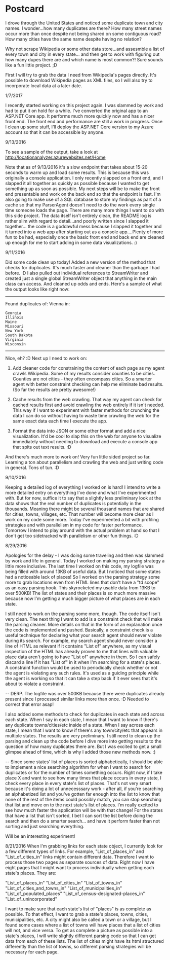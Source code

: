 # Postcard
I drove through the United States and noticed some duplicate town and city names. I wonder...how many duplicates are there?
How many street names occur more than once despite not being shared on some contiguous road? How many cities have the same 
name despite having no relation? 

Why not scrape Wikipedia or some other data store...and assesmble a list of every town and city in every state...
and then get to work with figuring out how many dupes there are and which name is most common?! Sure sounds like
a fun little project. ;D

First I will try to grab the data I need from Wikipedia's pages directly. It's possible to download Wikipedia pages as 
XML files, so I will also try to incorporate local data at a later date. 

1/7/2017

I recently started working on this project again. I was slammed by work and had to put it on hold for a while. I've converted the original 
app to an ASP.NET Core app. It performs much more quickly now and has a nicer front end. The front end and performance are still a work in progress.
Once I clean up some stuff, I'll deploy the ASP.NET Core version to my Azure account so that it can be accessible by anyone. 

9/13/2016

To see a sample of the output, take a look at http://locationanalyzer.azurewebsites.net/Home

Note that as of 9/13/2016 it's a slow endpoint that takes about 15-20 seconds to warm up and load some results. This is because
this was originally a console application. I only recently slapped on a front end, and I slapped it all together as quickly as possible
because I wanted to get something up as soon as possible. My next steps will be to make the front end presentable and work on the back end
so that the endpoint is fast. I'm also going to make use of a SQL database to store my findings as part of a cache so that my ParserAgent
doesn't need to do the work every single time someone loads the page. There are many more things I want to do with this side project.
The data itself isn't entirely clean, the README log is rather slim with regard to detail...and poorly written since I slapped it together...
the code is a goddawful mess because I slapped it together and it turned into a web app after starting out as a console app....Plenty of
more fun to be had, especially once the basic front end and back end are cleaned up enough for me to start adding in some data visualizations. :)

9/11/2016

Did some code clean up today! Added a new version of the method that checks for duplicates. It's much faster and cleaner 
than the garbage I had before. :D I also pulled out individual references to StreamWriter and created just a single global
StreamWriter object that anything in the main class can access. And cleaned up odds and ends. Here's a sample of what the 
output looks like right now:

---
Found duplicates of: Vienna in: 

	Georgia
	Illinois
	Maine
	Missouri
	New York
	South Dakota
	Virginia
	Wisconsin
---

Nice, eh? :D Next up I need to work on:

1) Add cleaner code for constraining the content of each page as my agent crawls Wikipedia. Some of my results consider counties 
to be cities. Counties are not cities - they often encompass cities. So a smarter agent with better constraint checking can help me
eliminate bad results. (So far the results are pretty awesome!)

2) Cache results from the web crawling. That way my agent can check for cached results first and avoid crawling the web entirely if
it isn't needed. This way if I want to experiment with faster methods for crunching the data I can do so without having to waste time
crawling the web for the same exact data each time I execute the app.

3) Format the data into JSON or some other format and add a nice visualization. It'd be cool to slap this on the web for anyone to 
visualize immediately without needing to download and execute a console app that spits out text results. :D

And there's much more to work on! Very fun little sided project so far. Learning a ton about parallelism and crawling the web
and just writing code in general. Tons of tun. :D 

9/10/2016

Keeping a detailed log of everything I worked on is hard! I intend to write a more detailed entry on everything I've done
and what I've experimented with. But for now, suffice it to say that a slightly less preliminary look at the data shows that
the real number of duplicates is potentially in the thousands. Meaning there might be several thousand names that are shared 
for cities, towns, villages, etc. That number will become more clear as I work on my code some more. Today I've experimented a bit
with profiling strategies and with parallelism in my code for faster performance. Tomorrow I intend to play around with the actual
problem at hand so that I don't get too sidetracked with parallelism or other fun things. :D

8/29/2016

Apologies for the delay - I was doing some traveling and then was slammed by work and life in general. Today
I worked on making my parsing strategy a little more inclusive. The last time I worked on this code, my logfile
was being filled with around 13KB of useful data. But I noticed that some states had a noticeable lack of places!
So I worked on the parsing strategy some more to grab locations even from HTML lines that don't have a "td scope"
as an easy parsing hook. This skyrocketed my usable data from 13KB to over 500KB! The list of states and their places
is so much more massive because now I'm getting a much bigger picture of what places are in each state.

I still need to work on the parsing some more, though. The code itself isn't very clean. The next thing I want to add
is a constraint check that will make the parsing cleaner. More details on that in the form of an explanation once the
code is implemented and pushed. Basically, a constraint check is a useful technique for declaring what your search agent
should never violate during its search. For example, my search agent should never consider a line of HTML as relevant
if it contains "List of" anywhere, as my visual inspection of the HTML has already proven to me that lines with valuable
place data aren't going to have "List of" anywhere in them. So I can safely discard a line if it has "List of" in it when
I'm searching for a state's places. A constraint function would be used to periodically check whether or not the agent is
violating any such rules. It's used as a guiding principle while the agent is working so that it can take a step back
if it ever sees that it's about to violate a constraint. 

-- DERP. The logfile was over 500KB because there were duplicates already present since I processed similar links more than 
once. :D Needed to correct that error asap!

I also added some methods to check for duplicates in each state and across each state. When I say in each state, I mean
that I want to know if there's any duplicate towns/cities/etc inside of a state. When I say across each state, I mean
that I want to know if there's any town/city/etc that appears in multiple states. The results are very preliminary. I still
need to clean up the parsing and clean up the code before I dive more into getting results to the question of how many duplicates
there are. But I was excited to get a small glimpse ahead of time, which is why I added those new methods now. :)

-- Since some states' list of places is sorted alphabetically, I should be able to implement a nice searching algorithm
for when I want to search for duplicates or for the number of times something occurs. Right now, if I take place X and want to
see how many times that place occurs in every state, I check every place in every state's list of places. That's not very smart
because it's doing a lot of unnecesssary work - after all, if you're searching an alphabetized list and you've gotten far enough
into the list to know that none of the rest of the items could possibly match, you can stop searching that list and move on to
the next state's list of places. I'm really excited to see how much faster the application will be with that change! For the
states that have a list that isn't sorted, I bet I can sort the list before doing the search and then do a smarter search...
and have it perform faster than not sorting and just searching everything.

Will be an interesting experiment!

8/21/2016
When I'm grabbing links for each state object, I currently look for a few different types of links. For example, 
"List_of_places_in" and "List_of_cities_in" links might contain different data. Therefore I want to process
those two pages as separate sources of data. Right now I have eight pages that I might want to process individually
when getting each state's places. They are:

"List_of_places_in"
"List_of_cities_in"
"List_of_towns_in"
"List_of_cities_and_towns_in"
"List_of_municipalities_in"
"List_of_populated_places"
"List_of_census-designated-places_in"
"List_of_unincorporated"

I want to make sure that each state's list of "places" is as complete as possible. To that effect, I want to grab 
a state's places, towns, cities, municipalities, etc. A city might also be called a town or a village, but I found
some cases where a list of towns will have places that a list of cities will not, and vice versa. To get as complete a 
picture as possible into a state's places, I will write slightly different parsing code so that I can get data from
each of these lists. The list of cities might have its html structured differently than the list of towns, so different
parsing strategies will be necessary for each page.